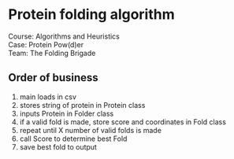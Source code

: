 # Protein folding algorithm

Course: Algorithms and Heuristics  
Case: Protein Pow(d)er  
Team: The Folding Brigade  

## Order of business
1. main loads in csv
2. stores string of protein in Protein class
3. inputs Protein in Folder class
4. if a valid fold is made, store score and coordinates in Fold class
5. repeat until X number of valid folds is made
6. call Score to determine best Fold
7. save best fold to output